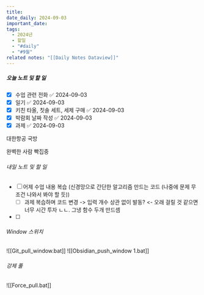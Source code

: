```yaml
---
title: 
date_daily: 2024-09-03
important_date: 
tags:
  - 2024년
  - 할일
  - "#daily"
  - "#9월"
related notes: "[[Daily Notes Dataview]]"
---
```

##### 오늘 노트 및 할 일 
- [x] 수업 관련 전화 ✅ 2024-09-03
- [x] 일기 ✅ 2024-09-03
- [x] 키친 타올, 칫솔 세트, 세제 구매 ✅ 2024-09-03
- [x] 박람회 날짜 작성 ✅ 2024-09-03
- [x] 과제 ✅ 2024-09-03

대한항공 국방

완벽한 사람
빡집중


###### 내일 노트 및 할 일
- [ ] 어제 수업 내용 복습 (신경망으로 간단한 알고리즘 만드는 코드 (나중에 문제 무조건 나와서 봐야 할 듯))
	- [ ] 과제 복습하며 코드 변경  -> 입력 개수 상관 없이 발동? <- 오래 걸릴 것 같으면 너무 시간 투자 ㄴㄴ. 그냉 함수 두개 만드셈
- [ ] 


######  Window 스위치
![[Git_pull_window.bat]]
![[Obsidian_push_window 1.bat]]



###### 강제 풀
![[Force_pull.bat]]
